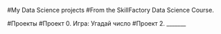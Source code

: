 #My Data Science projects
#From the SkillFactory Data Science Course.

#Проекты
#Проект 0. Игра: Угадай число
#Проект 2. _______
